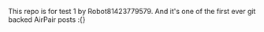 This repo is for test 1 by Robot81423779579. And it's one of the first ever git backed AirPair posts :{}
